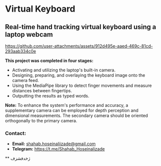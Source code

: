 # Virtual Keyboard

## Real-time hand tracking virtual keyboard using a laptop webcam

https://github.com/user-attachments/assets/912d495e-aaed-469c-81cd-293aab334c0e




**This project was completed in four stages:**

+ Activating and utilizing the laptop's built-in camera.
+ Designing, preparing, and overlaying the keyboard image onto the camera feed.
+ Using the MediaPipe library to detect finger movements and measure distances between fingertips.
+ Outputting the results as typed words.

**Note:**
To enhance the system's performance and accuracy, a supplementary camera can be employed for depth perception and dimensional measurements.
The secondary camera should be oriented orthogonally to the primary camera.

### Contact:
+ **Email:** shahab.hoseinaliizade@gmail.com
+ **Telegram:** https://t.me/Shahab_Hoseinalizade


** ژخدفشزف
